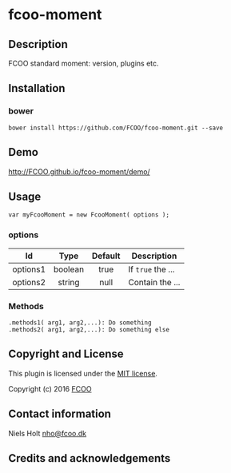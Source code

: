 # fcoo-moment
>


## Description
FCOO standard moment: version, plugins etc.

## Installation
### bower
`bower install https://github.com/FCOO/fcoo-moment.git --save`

## Demo
http://FCOO.github.io/fcoo-moment/demo/ 

## Usage
```var myFcooMoment = new FcooMoment( options );```


### options
| Id | Type | Default | Description |
| :--: | :--: | :-----: | --- |
| options1 | boolean | true | If <code>true</code> the ... |
| options2 | string | null | Contain the ... |

### Methods

    .methods1( arg1, arg2,...): Do something
    .methods2( arg1, arg2,...): Do something else



## Copyright and License
This plugin is licensed under the [MIT license](https://github.com/FCOO/fcoo-moment/LICENSE).

Copyright (c) 2016 [FCOO](https://github.com/FCOO)

## Contact information

Niels Holt nho@fcoo.dk


## Credits and acknowledgements
